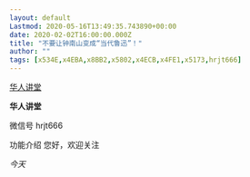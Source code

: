 ```yaml
---
layout: default
Lastmod: 2020-05-16T13:49:35.743890+00:00
date: 2020-02-02T16:00:00.000Z
title: "不要让钟南山变成“当代鲁迅”！"
author: ""
tags: [x534E,x4EBA,x8BB2,x5802,x4ECB,x4FE1,x5173,hrjt666]
---
```


[华人讲堂](javascript:void(0);)

**华人讲堂** 

微信号 hrjt666

功能介绍 您好，欢迎关注

_今天_

